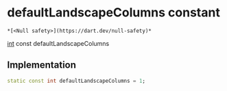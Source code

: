 


# defaultLandscapeColumns constant




    *[<Null safety>](https://dart.dev/null-safety)*


[int](https://api.flutter.dev/flutter/dart-core/int-class.html) const defaultLandscapeColumns
  







## Implementation

```dart
static const int defaultLandscapeColumns = 1;


```







